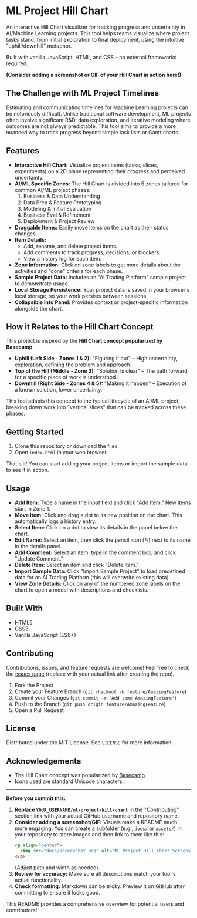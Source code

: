# ML Project Hill Chart

An interactive Hill Chart visualizer for tracking progress and uncertainty in AI/Machine Learning projects. This tool helps teams visualize where project tasks stand, from initial exploration to final deployment, using the intuitive "uphill/downhill" metaphor.

Built with vanilla JavaScript, HTML, and CSS – no external frameworks required.

**(Consider adding a screenshot or GIF of your Hill Chart in action here!)**
<!-- Example: <p align="center"><img src="docs/screenshot.png" alt="ML Project Hill Chart Screenshot" width="700"></p> -->

## The Challenge with ML Project Timelines

Estimating and communicating timelines for Machine Learning projects can be notoriously difficult. Unlike traditional software development, ML projects often involve significant R&D, data exploration, and iterative modeling where outcomes are not always predictable. This tool aims to provide a more nuanced way to track progress beyond simple task lists or Gantt charts.

## Features

*   **Interactive Hill Chart:** Visualize project items (tasks, slices, experiments) on a 2D plane representing their progress and perceived uncertainty.
*   **AI/ML Specific Zones:** The Hill Chart is divided into 5 zones tailored for common AI/ML project phases:
    1.  Business & Data Understanding
    2.  Data Prep & Feature Prototyping
    3.  Modeling & Initial Evaluation
    4.  Business Eval & Refinement
    5.  Deployment & Project Review
*   **Draggable Items:** Easily move items on the chart as their status changes.
*   **Item Details:**
    *   Add, rename, and delete project items.
    *   Add comments to track progress, decisions, or blockers.
    *   View a history log for each item.
*   **Zone Information:** Click on zone labels to get more details about the activities and "done" criteria for each phase.
*   **Sample Project Data:** Includes an "AI Trading Platform" sample project to demonstrate usage.
*   **Local Storage Persistence:** Your project data is saved in your browser's local storage, so your work persists between sessions.
*   **Collapsible Info Panel:** Provides context or project-specific information alongside the chart.

## How it Relates to the Hill Chart Concept

This project is inspired by the **Hill Chart concept popularized by Basecamp**.
*   **Uphill (Left Side - Zones 1 & 2):** "Figuring it out" – High uncertainty, exploration, defining the problem and approach.
*   **Top of the Hill (Middle - Zone 3):** "Solution is clear" – The path forward for a specific piece of work is understood.
*   **Downhill (Right Side - Zones 4 & 5):** "Making it happen" – Execution of a known solution, lower uncertainty.

This tool adapts this concept to the typical lifecycle of an AI/ML project, breaking down work into "vertical slices" that can be tracked across these phases.

## Getting Started

1.  Clone this repository or download the files.
2.  Open `index.html` in your web browser.

That's it! You can start adding your project items or import the sample data to see it in action.

## Usage

*   **Add Item:** Type a name in the input field and click "Add Item." New items start in Zone 1.
*   **Move Item:** Click and drag a dot to its new position on the chart. This automatically logs a history entry.
*   **Select Item:** Click on a dot to view its details in the panel below the chart.
*   **Edit Name:** Select an item, then click the pencil icon (✎) next to its name in the details panel.
*   **Add Comment:** Select an item, type in the comment box, and click "Update Comment."
*   **Delete Item:** Select an item and click "Delete Item."
*   **Import Sample Data:** Click "Import Sample Project" to load predefined data for an AI Trading Platform (this will overwrite existing data).
*   **View Zone Details:** Click on any of the numbered zone labels on the chart to open a modal with descriptions and checklists.

## Built With

*   HTML5
*   CSS3
*   Vanilla JavaScript (ES6+)

## Contributing

Contributions, issues, and feature requests are welcome! Feel free to check the [issues page](https://github.com/YOUR_USERNAME/ml-project-hill-chart/issues) (replace with your actual link after creating the repo).

1.  Fork the Project
2.  Create your Feature Branch (`git checkout -b feature/AmazingFeature`)
3.  Commit your Changes (`git commit -m 'Add some AmazingFeature'`)
4.  Push to the Branch (`git push origin feature/AmazingFeature`)
5.  Open a Pull Request

## License

Distributed under the MIT License. See `LICENSE` for more information.

## Acknowledgements

*   The Hill Chart concept was popularized by [Basecamp](https://basecamp.com/features/hill-charts).
*   Icons used are standard Unicode characters.

---

**Before you commit this:**

1.  **Replace `YOUR_USERNAME/ml-project-hill-chart`** in the "Contributing" section link with your actual GitHub username and repository name.
2.  **Consider adding a screenshot/GIF:** Visuals make a README much more engaging. You can create a subfolder (e.g., `docs/` or `assets/`) in your repository to store images and then link to them like this:
    ```markdown
    <p align="center">
      <img src="docs/screenshot.png" alt="ML Project Hill Chart Screenshot" width="700">
    </p>
    ```
    (Adjust path and width as needed).
3.  **Review for accuracy:** Make sure all descriptions match your tool's actual functionality.
4.  **Check formatting:** Markdown can be tricky. Preview it on GitHub after committing to ensure it looks good.

This README provides a comprehensive overview for potential users and contributors!
